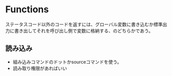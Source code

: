# Functions

ステータスコード以外のコードを返すには、グローバル変数に書き込むか標準出力に書き出してそれを呼び出し側で変数に格納する、のどちらかであう。

## 読み込み
* 組み込みコマンドのドットかsourceコマンドを使う。
* 読み取り権限があればいい
